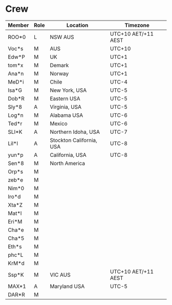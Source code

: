 # Crew

|Member|Role|Location|Timezone|
|--|--|--|--|
|ROO*0|L|NSW AUS|UTC+10 AET/+11 AEST|
|Voc*s|M|AUS|UTC+10|
|Edw*P|M|UK|UTC+1|
|tom*x|M|Demark|UTC+1|
|Ana*n|M|Norway|UTC+1|
|MeD*i|M|Chile|UTC-4|
|Isa*G|M|New York, USA|UTC-5|
|Dob*R|M|Eastern USA|UTC-5|
|Sly*8|A|Virginia, USA|UTC-5|
|Log*n|M|Alabama USA|UTC-6|
|Ted*r|M|Mexico|UTC-6|
|SLI*K|A|Northern Idoha, USA|UTC-7|
|Lil*l|A|Stockton California, USA|UTC-8|
|yun*p|A|California, USA|UTC-8|
|Sen*8|M|North America||
|Orp*s|M||
|zeb*e|M||
|Nim*0|M||
|Iro*d|M||
|Xta*Z|M||
|Mat*l|M||
|Eri*M|M||
|Cha*e|M||
|Cha*5|M||
|Eth*s|M||
|phc*L|M||
|KrM*d|M||
|Ssp*K|M|VIC AUS|UTC+10 AET/+11 AEST|
|MAX*1|A|Maryland USA|UTC-5|
|DAR*R|M||
